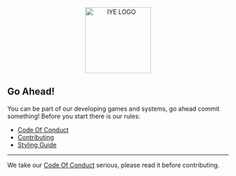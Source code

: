 <div align="center">
	<image height="150px" src="https://github.com/iyellc/.github/blob/main/profile/IYELogo.png?raw=true" alt="IYE LOGO">
</div>

## Go Ahead!
You can be part of our developing games and systems, go ahead commit something! Before you start there is our rules:
* [Code Of Conduct](https://github.com/octofex/.github/docs/CODE_OF_CONDUCT.md)
* [Contributing](https://github.com/octofex/.github//docs/CONTRIBUTING.md) 
* [Styling Guide](https://github.com/octofex/styling/)

<hr>
We take our <a href="https://github.com/iyellc/.github/blob/main/docs/CODE_OF_CONDUCT.md">Code Of Conduct</a> serious, please read it before contributing.
